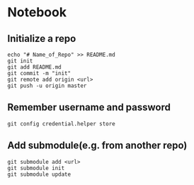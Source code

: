 # Notebook
## Initialize a repo
	echo "# Name_of_Repo" >> README.md  
	git init  
	git add README.md
	git commit -m "init"
	git remote add origin <url>
	git push -u origin master
## Remember username and password
	git config credential.helper store

## Add submodule(e.g. from another repo) 
	git submodule add <url>
	git submodule init
	git submodule update
	
